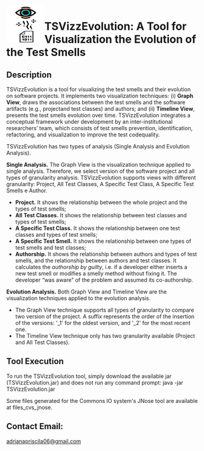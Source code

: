 <img align="left" width="100" height="100" src="https://github.com/AdrianaPriscilaSantos/TSVizzEvolution/blob/master/logo_tsvizz.png">

# TSVizzEvolution: A Tool for Visualization the Evolution of the Test Smells 

## Description
TSVizzEvolution is a tool for visualizing the test smells and their evolution on software projects. 
It implements two visualization techniques: (i) **Graph View**, draws the associations between the test smells and the software artifacts (e.g., projectand test classes) and authors; and (ii) **Timeline View**, presents the test smells evolution over time.
TSVizzEvolution integrates a conceptual framework under development by an inter-institutional researchers’ team, which consists of test smells prevention, identification, refactoring, and visualization to improve the test codequality. 


TSVizzEvolution has two types of analysis (Single Analysis and Evolution Analysis).
  
**Single Analysis.** The Graph View is the visualization technique applied to single analysis. Therefore, we select version of the software
project and all types of granularity analysis. TSVizzEvolution supports views with different granularity: Project, All Test Classes, A Specific Test Class, A Specific Test Smells e Author. 
  - **Project.** It shows the relationship between the whole project and the types of test smells;
  - **All Test Classes.** It shows the relationship between test classes and types of test smells;
  - **A Specific Test Class.** It shows the relationship between one test classes and types of test smells;
  - **A Specific Test Smell.** It shows the relationship between one types of test smells and test classes;
  - **Authorship.** It shows the relationship between authors and types of test smells, and the relationship between authors and test classes. It calculates the *authorship by guilty*, i.e. if a developer either inserts a new test smell or modifies a smelly method without fixing it. The developer “was aware” of the problem and assumed its co-authorship.

**Evolution Analysis.** Both Graph View and Timeline View are the visualization techniques applied to the evolution analysis. 
  - The Graph View technique supports all types of granularity to compare two version of the project. A suffix represents the order of the insertion of the versions: '_1' for the oldest version, and '_2' for the most recent one.
  - The Timeline View technique only has two granularity available (Project and All Test Classes). 
  
## Tool Execution

To run the TSVizzEvolution tool, simply download the available jar (TSVizzEvolution.jar) and does not run any command prompt: java -jar TSVizzEvolution.jar

Some files generated for the Commons IO system's JNose tool are available at files_cvs_jnose.

## Contact Email:
adrianapriscila06@gmail.com
